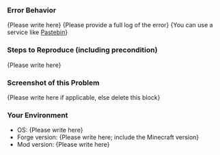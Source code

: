 <!-- Thank you for your contribution! Please replace {bracketed text} with your description -->
<!-- If you're making a feature suggestion or something similar, just delete all of this -->

### Error Behavior

{Please write here}
{Please provide a full log of the error}
{You can use a service like [Pastebin](https://pastebin.com/)}

### Steps to Reproduce (including precondition)

{Please write here}

### Screenshot of this Problem

{Please write here if applicable, else delete this block}

### Your Environment

- OS: {Please write here}
- Forge version: {Please write here; include the Minecraft version}
- Mod version: {Please write here}
